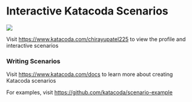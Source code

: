 # Interactive Katacoda Scenarios

[![](http://shields.katacoda.com/katacoda/chirayupatel225/count.svg)](https://www.katacoda.com/chirayupatel225 "Get your profile on Katacoda.com")

Visit https://www.katacoda.com/chirayupatel225 to view the profile and interactive scenarios

### Writing Scenarios
Visit https://www.katacoda.com/docs to learn more about creating Katacoda scenarios

For examples, visit https://github.com/katacoda/scenario-example
